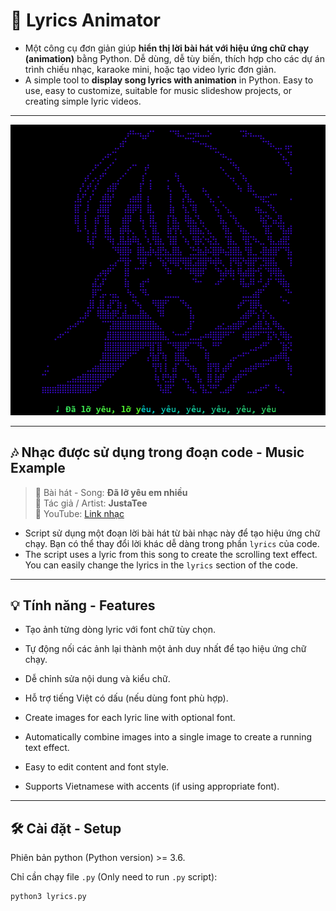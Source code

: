 # 🎵 Lyrics Animator

- Một công cụ đơn giản giúp **hiển thị lời bài hát với hiệu ứng chữ chạy (animation)** bằng Python. Dễ dùng, dễ tùy biến, thích hợp cho các dự án trình chiếu nhạc, karaoke mini, hoặc tạo video lyric đơn giản.
- A simple tool to **display song lyrics with animation** in Python. Easy to use, easy to customize, suitable for music slideshow projects, or creating simple lyric videos.

---

<p align="center">
  <img src="assets/demo.png" width="600" alt="Ảnh minh họa lyrics animation">
</p>

---

## 🎶 Nhạc được sử dụng trong đoạn code - Music Example

> 💖 Bài hát - Song: **Đã lỡ yêu em nhiều**  
> 🎤 Tác giả / Artist: **JustaTee**  
> 🔗 YouTube: [Link nhạc](https://www.youtube.com/watch?v=Pc1CD6sDuPc)

* Script sử dụng một đoạn lời bài hát từ bài nhạc này để tạo hiệu ứng chữ chạy. Bạn có thể thay đổi lời khác dễ dàng trong phần `lyrics` của code.
* The script uses a lyric from this song to create the scrolling text effect. You can easily change the lyrics in the `lyrics` section of the code.
---

## 💡 Tính năng - Features

- Tạo ảnh từng dòng lyric với font chữ tùy chọn.
- Tự động nối các ảnh lại thành một ảnh duy nhất để tạo hiệu ứng chữ chạy.
- Dễ chỉnh sửa nội dung và kiểu chữ.
- Hỗ trợ tiếng Việt có dấu (nếu dùng font phù hợp).

- Create images for each lyric line with optional font.
- Automatically combine images into a single image to create a running text effect.
- Easy to edit content and font style.
- Supports Vietnamese with accents (if using appropriate font).

---

## 🛠️ Cài đặt - Setup

Phiên bản python (Python version) >= 3.6.

Chỉ cần chạy file `.py` (Only need to run `.py` script):

```bash
python3 lyrics.py
